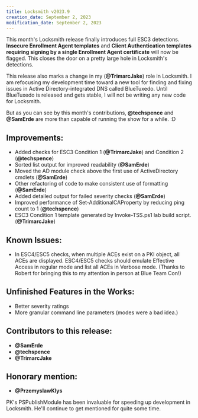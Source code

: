 ```yaml
---
title: Locksmith v2023.9
creation_date: September 2, 2023
modification_date: September 2, 2023
---
```

This month's Locksmith release finally introduces full ESC3 detections. **Insecure Enrollment Agent templates** and **Client Authentication templates requiring signing by a single Enrollment Agent certificate** will now be flagged. This closes the door on a pretty large hole in Locksmith's detections.

This release also marks a change in my (**@TrimarcJake**) role in Locksmith. I am refocusing my development time toward a new tool for finding and fixing issues in Active Directory-integrated DNS called BlueTuxedo. Until BlueTuxedo is released and gets stable, I will not be writing any new code for Locksmith.

But as you can see by this month's contributions, **@techspence** and **@SamErde** are more than capable of running the show for a while. :D
## Improvements:
* Added checks for ESC3 Condition 1 (**@TrimarcJake**) and Condition 2 (**@techspence**)
* Sorted list output for improved readability (**@SamErde**)
* Moved the AD module check above the first use of ActiveDirectory cmdlets (**@SamErde**)
* Other refactoring of code to make consistent use of formatting (**@SamErde**)
* Added detailed output for failed severity checks (**@SamErde**)
* Improved performance of Set-AdditionalCAProperty by reducing ping count to 1 (**@techspence**)
* ESC3 Condition 1 template generated by Invoke-TSS.ps1 lab build script. (**@TrimarcJake**)

## Known Issues:
* In ESC4/ESC5 checks, when multiple ACEs exist on a PKI object, all ACEs are displayed. ESC4/ESC5 checks should emulate Effective Access in regular mode and list all ACEs in Verbose mode. (Thanks to Robert for bringing this to my attention in person at Blue Team Con!)

## Unfinished Features in the Works:
* Better severity ratings
* More granular command line parameters (modes were a bad idea.)

## Contributors to this release:
* **@SamErde**
* **@techspence**
* **@TrimarcJake**

## Honorary mention:
* **@PrzemyslawKlys**

PK's PSPublishModule has been invaluable for speeding up development in Locksmith. He'll continue to get mentioned for quite some time.
